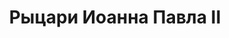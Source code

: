 ---
title: Рыцари Иоанна Павла II
description: Католический мирянский орден, вдохновленный св. Иоанном Павлом II.
orgName: Рыцари Иоанна Павла II
address: Pils iela 5, Centra rajons, Рига, LV-1050, Латвия
phone: "+37120275175"
copyright: Рыцари Иоанна Павла II. Все права защищены.
--- 